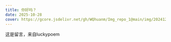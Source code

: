```yaml
---
title: 你好吗？
date: 2025-10-28
cover: https://gcore.jsdelivr.net/gh/WQhuanm/Img_repo_1@main/img/202412222015910.png
---
```


这是留言，来自luckypoem